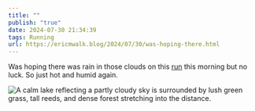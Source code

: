 ```yaml
---
title: ""
publish: "true"
date: 2024-07-30 21:34:39
tags: Running
url: https://ericmwalk.blog/2024/07/30/was-hoping-there.html
---
```


Was hoping there was rain in those clouds on this [run](https://strava.app.link/NkLBcEauFLb) this morning but no luck. So just hot and humid again.

![A calm lake reflecting a partly cloudy sky is surrounded by lush green grass, tall reeds, and dense forest stretching into the distance.](https://ericmwalk.blog/uploads/2024/img-1162.jpeg)